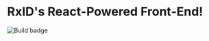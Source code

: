 # RxID's React-Powered Front-End!

![Build badge](https://codebuild.us-east-1.amazonaws.com/badges?uuid=eyJlbmNyeXB0ZWREYXRhIjoiemljVHFWRXZxM0dRVWRyZ3pJUFBhc0lLdkhZZUNLS2lqUXRxTGovVUtNQUx2NjNzSE9CSitVQzFTWnlaYlNCamVKcEZDcENoVTRsSHB4dTNtNWFSSERFPSIsIml2UGFyYW1ldGVyU3BlYyI6InM5SlZQSExWaU5QRlphUnkiLCJtYXRlcmlhbFNldFNlcmlhbCI6MX0%3D&branch=master)
